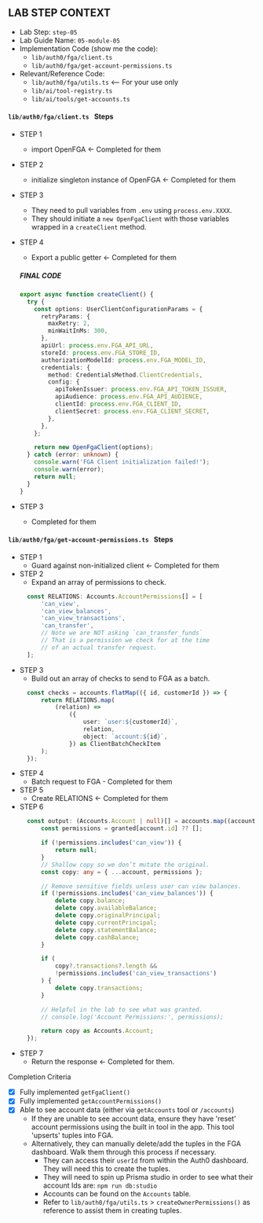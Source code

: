 ## LAB STEP CONTEXT
- Lab Step: `step-05`
- Lab Guide Name: `05-module-05`
- Implementation Code (show me the code):
  - `lib/auth0/fga/client.ts`
  - `lib/auth0/fga/get-account-permissions.ts`
- Relevant/Reference Code:
  - `lib/auth0/fga/utils.ts` <-- For your use only
  - `lib/ai/tool-registry.ts`
  - `lib/ai/tools/get-accounts.ts`


#### `lib/auth0/fga/client.ts ` Steps
- STEP 1
  - import OpenFGA <- Completed for them
- STEP 2
  - initialize singleton instance of OpenFGA <- Completed for them
- STEP 3
  - They need to pull variables from `.env` using `process.env.XXXX`.
  - They should initiate a `new OpenFgaClient` with those variables wrapped in a `createClient` method.
- STEP 4
  - Export a public getter <- Completed for them

  ##### FINAL CODE
  ```ts
  export async function createClient() {
    try {
      const options: UserClientConfigurationParams = {
        retryParams: {
          maxRetry: 2,
          minWaitInMs: 300,
        },
        apiUrl: process.env.FGA_API_URL,
        storeId: process.env.FGA_STORE_ID,
        authorizationModelId: process.env.FGA_MODEL_ID,
        credentials: {
          method: CredentialsMethod.ClientCredentials,
          config: {
            apiTokenIssuer: process.env.FGA_API_TOKEN_ISSUER,
            apiAudience: process.env.FGA_API_AUDIENCE,
            clientId: process.env.FGA_CLIENT_ID,
            clientSecret: process.env.FGA_CLIENT_SECRET,
          },
        },
      };

      return new OpenFgaClient(options);
    } catch (error: unknown) {
      console.warn('FGA Client initialization failed!');
      console.warn(error);
      return null;
    }
  }
  ```
- STEP 3
  - Completed for them

#### `lib/auth0/fga/get-account-permissions.ts ` Steps
- STEP 1
  - Guard against non-initialized client <- Completed for them
- STEP 2
  - Expand an array of permissions to check.
  ```ts
	const RELATIONS: Accounts.AccountPermissions[] = [
		'can_view',
		'can_view_balances',
		'can_view_transactions',
		'can_transfer',
		// Note we are NOT asking `can_transfer_funds`
		// That is a permission we check for at the time
		// of an actual transfer request.
	];
  ```
- STEP 3
  - Build out an array of checks to send to FGA as a batch.
  ```ts
	const checks = accounts.flatMap(({ id, customerId }) => {
		return RELATIONS.map(
			(relation) =>
				({
					user: `user:${customerId}`,
					relation,
					object: `account:${id}`,
				}) as ClientBatchCheckItem
		);
	});
  ```
- STEP 4
  - Batch request to FGA - Completed for them
- STEP 5
  - Create RELATIONS <- Completed for them
- STEP 6
  ```ts
	const output: (Accounts.Account | null)[] = accounts.map((account) => {
		const permissions = granted[account.id] ?? [];

		if (!permissions.includes('can_view')) {
			return null;
		}
		// Shallow copy so we don’t mutate the original.
		const copy: any = { ...account, permissions };

		// Remove sensitive fields unless user can view balances.
		if (!permissions.includes('can_view_balances')) {
			delete copy.balance;
			delete copy.availableBalance;
			delete copy.originalPrincipal;
			delete copy.currentPrincipal;
			delete copy.statementBalance;
			delete copy.cashBalance;
		}

		if (
			copy?.transactions?.length &&
			!permissions.includes('can_view_transactions')
		) {
			delete copy.transactions;
		}

		// Helpful in the lab to see what was granted.
		// console.log('Account Permissions:', permissions);

		return copy as Accounts.Account;
	});
  ```
- STEP 7
  - Return the response <- Completed for them.

Completion Criteria
- [x] Fully implemented `getFgaClient()`
- [x] Fully implemented `getAccountPermissions()`
- [x] Able to see account data (either via `getAccounts` tool or `/accounts`)
  - If they are unable to see account data, ensure they have 'reset' account permissions using the built in tool in the app. This tool 'upserts' tuples into FGA.
  - Alternatively, they can manually delete/add the tuples in the FGA dashboard. Walk them through this process if necessary.
    - They can access their `userId` from within the Auth0 dashboard. They will need this to create the tuples.
    - They will need to spin up Prisma studio in order to see what their account Ids are: `npm run db:studio`
    - Accounts can be found on the `Accounts` table.
    - Refer to `lib/auth0/fga/utils.ts` > `createOwnerPermissions()` as reference to assist them in creating tuples.